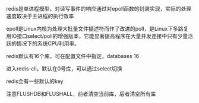 redis是单进程模型，对读写事件的响应通过对epoll函数的封装实现，实际的处理速度取决于主进程的执行效率



epoll是Linux内核为处理大批量文件描述符而作了改进的poll，是Linux下多路复用IO接口select/poll的增强版本，它能显著提高程序在大量并发连接中只有少量活跃的情况下的系统CPU利用率。



redis默认有16个库，可在配置文件中指定，databases 16



进入redis-cli，默认在0号库，可以通过select切换



redis会有一些默认的key



注意FLUSHDB和FLUSHALL，前者清空当前库，后者清空所有库